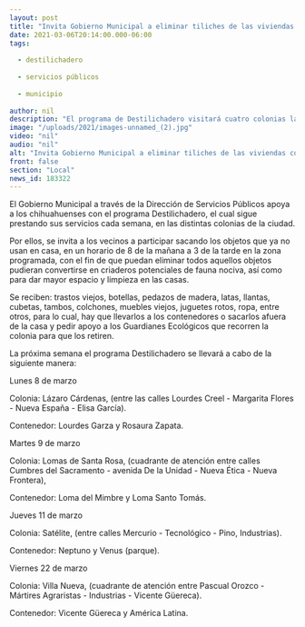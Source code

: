 ```yaml
---
layout: post
title: "Invita Gobierno Municipal a eliminar tiliches de las viviendas con Destilichadero"
date: 2021-03-06T20:14:00.000-06:00
tags:
  
  - destilichadero
  
  - servicios públicos
  
  - municipio
  
author: nil
description: "El programa de Destilichadero visitará cuatro colonias la próxima semana"
image: "/uploads/2021/images-unnamed_(2).jpg"
video: "nil"
audio: "nil"
alt: "Invita Gobierno Municipal a eliminar tiliches de las viviendas con Destilichadero"
front: false
section: "Local"
news_id: 183322
---
```


El Gobierno Municipal a través de la Dirección de Servicios Públicos apoya a los chihuahuenses con el programa Destilichadero, el cual sigue prestando sus servicios cada semana, en las distintas colonias de la ciudad.

 

Por ellos, se invita a los vecinos a participar sacando los objetos que ya no usan en casa, en un horario de 8 de la mañana a 3 de la tarde en la zona programada, con el fin de que puedan eliminar todos aquellos objetos pudieran convertirse en criaderos potenciales de fauna nociva, así como para dar mayor espacio y limpieza en las casas.

 

Se reciben: trastos viejos, botellas, pedazos de madera, latas, llantas, cubetas, tambos, colchones, muebles viejos, juguetes rotos, ropa, entre otros, para lo cual, hay que llevarlos a los contenedores o sacarlos afuera de la casa y pedir apoyo a los Guardianes Ecológicos que recorren la colonia para que los retiren.

 

La próxima semana el programa Destilichadero se llevará a cabo de la siguiente manera:

Lunes 8 de marzo

Colonia: Lázaro Cárdenas, (entre las calles Lourdes Creel - Margarita Flores - Nueva España - Elisa García).

Contenedor: Lourdes Garza y Rosaura Zapata.

Martes 9 de marzo

Colonia: Lomas de Santa Rosa, (cuadrante de atención entre calles Cumbres del Sacramento - avenida De la Unidad - Nueva Ética - Nueva Frontera),

Contenedor: Loma del Mimbre y Loma Santo Tomás.

Jueves 11 de marzo

Colonia: Satélite, (entre calles Mercurio - Tecnológico - Pino, Industrias).

Contenedor: Neptuno y Venus (parque).

Viernes 22 de marzo

Colonia: Villa Nueva, (cuadrante de atención entre Pascual Orozco - Mártires Agraristas - Industrias - Vicente Güereca).

Contenedor: Vicente Güereca y América Latina.